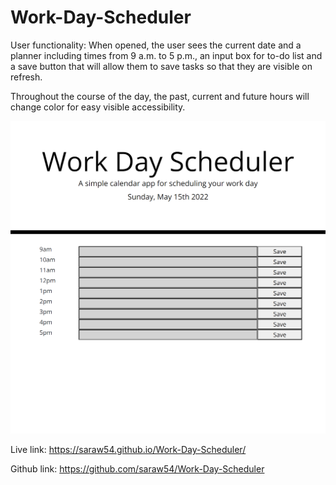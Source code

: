 # Work-Day-Scheduler
User functionality:
When opened, the user sees the current date and a planner including times from 9 a.m. to 5 p.m., an input box for to-do list and a save button that will allow them to save tasks so that they are visible on refresh.

Throughout the course of the day, the past, current and future hours will change color for easy visible accessibility.

![screenshot](Images/screenshot.png)

Live link:
https://saraw54.github.io/Work-Day-Scheduler/

Github link:
https://github.com/saraw54/Work-Day-Scheduler
